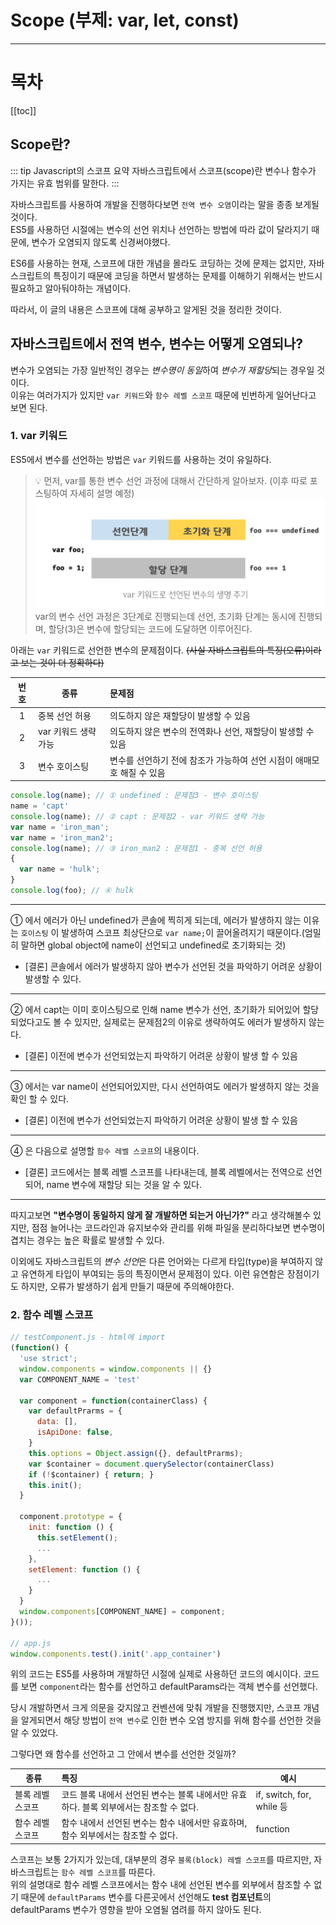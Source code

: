 # Scope (부제: var, let, const)
---

# 목차

[[toc]]

## Scope란?

::: tip Javascript의 스코프 요약
자바스크립트에서 스코프(scope)란 변수나 함수가 가지는 유효 범위를 말한다.
:::

자바스크립트를 사용하여 개발을 진행하다보면 `전역 변수 오염`이라는 말을 종종 보게될 것이다.  
ES5를 사용하던 시절에는 변수의 선언 위치나 선언하는 방법에 따라 값이 달라지기 때문에, 변수가 오염되지 않도록
신경써야했다.

ES6를 사용하는 현재, 스코프에 대한 개념을 몰라도 코딩하는 것에 문제는 없지만, 자바스크립트의 특징이기 때문에 코딩을 하면서 발생하는 문제를 이해하기 위해서는 반드시 필요하고 알아둬야하는 개념이다.

따라서, 이 글의 내용은 스코프에 대해 공부하고 알게된 것을 정리한 것이다.

## 자바스크립트에서 전역 변수, 변수는 어떻게 오염되나?
변수가 오염되는 가장 일반적인 경우는 *변수명이 동일*하여 *변수가 재할당*되는 경우일 것이다.  
이유는 여러가지가 있지만 `var 키워드`와 `함수 레벨 스코프` 때문에 빈번하게 일어난다고 보면 된다.

### 1. var 키워드
ES5에서 변수를 선언하는 방법은 `var` 키워드를 사용하는 것이 유일하다.

> 💡 먼저, var를 통한 변수 선언 과정에 대해서 간단하게 알아보자. (이후 따로 포스팅하여 자세히 설명 예정)  
> <img src="../../.vuepress/public/images/study/javascript/scope_01.png" />  
> var의 변수 선언 과정은 3단계로 진행되는데 선언, 초기화 단계는 동시에 진행되며, 할당(3)은 변수에 할당되는 코드에 도달하면 이루어진다.
 
아래는 `var` 키워드로 선언한 변수의 문제점이다. ~~(사실 자바스크립트의 특징(오류)이라고 보는 것이 더 정확하다)~~

|   번호   | 종류            | 문제점                                      |
|:------:|---------------|:-----------------------------------------|
|   1    | 중복 선언 허용      | 의도하지 않은 재할당이 발생할 수 있음                    |
|   2    | var 키워드 생략 가능 | 의도하지 않은 변수의 전역화나 선언, 재할당이 발생할 수 있음       |
|   3    | 변수 호이스팅       | 변수를 선언하기 전에 참조가 가능하여 선언 시점이 애매모호 해질 수 있음 |


```js
console.log(name); // ① undefined : 문제점3 - 변수 호이스팅
name = 'capt'
console.log(name); // ② capt : 문제점2 - var 키워드 생략 가능
var name = 'iron_man';
var name = 'iron_man2';
console.log(name); // ③ iron_man2 : 문제점1 - 중복 선언 허용
{
  var name = 'hulk';
}
console.log(foo); // ④ hulk
```

---
① 에서 에러가 아닌 undefined가 콘솔에 찍히게 되는데, 에러가 발생하지 않는 이유는 `호이스팅` 이 발생하여 스코프 최상단으로 `var name;`이 끌어올려지기 때문이다.(엄밀히 말하면 global object에 name이 선언되고 undefined로 초기화되는 것)  
- [결론] 콘솔에서 에러가 발생하지 않아 변수가 선언된 것을 파악하기 어려운 상황이 발생할 수 있다.
---
② 에서 capt는 이미 호이스팅으로 인해 name 변수가 선언, 초기화가 되어있어 할당되었다고도 볼 수 있지만, 실제로는 문제점2의 이유로 생략하여도 에러가 발생하지 않는다.
- [결론] 이전에 변수가 선언되었는지 파악하기 어려운 상황이 발생 할 수 있음
---
③ 에서는 var name이 선언되어있지만, 다시 선언하여도 에러가 발생하지 않는 것을 확인 할 수 있다.
- [결론] 이전에 변수가 선언되었는지 파악하기 어려운 상황이 발생 할 수 있음
---
④ 은 다음으로 설명할 `함수 레벨 스코프`의 내용이다.
- [결론] 코드에서는 블록 레벨 스코프를 나타내는데, 블록 레벨에서는 전역으로 선언되어, name 변수에 재할당 되는 것을 알 수 있다.
---

따지고보면 **"변수명이 동일하지 않게 잘 개발하면 되는거 아닌가?"** 라고 생각해볼수 있지만, 점점 늘어나는 코드라인과 유지보수와 관리를 위해 파일을 분리하다보면 변수명이 겹치는 경우는 높은 확률로 발생할 수 있다.

이외에도 자바스크립트의 *변수 선언*은 다른 언어와는 다르게 타입(type)을 부여하지 않고 유연하게 타입이 부여되는 등의 특징이면서 문제점이 있다.
이런 유연함은 장점이기도 하지만, 오류가 발생하기 쉽게 만들기 때문에 주의해야한다.

### 2. 함수 레벨 스코프

```javascript {2,7,18}
// testComponent.js - html에 import
(function() {
  'use strict';
  window.components = window.components || {}
  var COMPONENT_NAME = 'test'
  
  var component = function(containerClass) {
    var defaultPrarms = {
      data: [],
      isApiDone: false,
    }
    this.options = Object.assign({}, defaultPrarms);
    var $container = document.querySelector(containerClass)
    if (!$container) { return; }
    this.init();
  }

  component.prototype = {
    init: function () {
      this.setElement();
      ...
    },
    setElement: function () {
      ...
    }
  }
  window.components[COMPONENT_NAME] = component;
}());

// app.js
window.components.test().init('.app_container')
```

위의 코드는 ES5를 사용하며 개발하던 시절에 실제로 사용하던 코드의 예시이다. 코드를 보면 `component`라는 함수를 선언하고 defaultParams라는 객체 변수를 선언했다.

당시 개발하면서 크게 의문을 갖지않고 컨벤션에 맞춰 개발을 진행했지만, 스코프 개념을 알게되면서 해당 방법이 `전역 변수`로 인한 변수 오염 방지를 위해 함수를 선언한 것을 알 수 있었다.

그렇다면 왜 함수를 선언하고 그 안에서 변수를 선언한 것일까?

| 종류            | 특징                                                 | 예시                      |
|---------------|:---------------------------------------------------|-------------------------|
| 블록 레벨 스코프 | 코드 블록 내에서 선언된 변수는 블록 내에서만 유효하다. 블록 외부에서는 참조할 수 없다. | if, switch, for, while 등 | 
| 함수 레벨 스코프 | 함수 내에서 선언된 변수는 함수 내에서만 유효하며, 함수 외부에서는 참조할 수 없다.    | function                |

스코프는 보통 2가지가 있는데, 대부분의 경우 `블록(block) 레벨 스코프`를 따르지만, 자바스크립트는 `함수 레벨 스코프`를 따른다.  
위의 설명대로 함수 레벨 스코프에서는 함수 내에 선언된 변수를 외부에서 참조할 수 없기 때문에 `defaultParams` 변수를 다른곳에서 선언해도 **test 컴포넌트**의 defaultParams 변수가 영향을
받아 오염될 염려를 하지 않아도 된다.